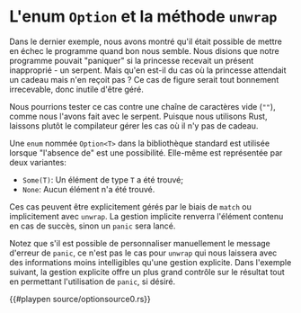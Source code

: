 # L'enum `Option` et la méthode `unwrap`

Dans le dernier exemple, nous avons montré qu'il était possible de mettre en échec le programme quand bon nous semble. Nous disions que notre programme pouvait "paniquer" si la princesse recevait un présent inapproprié - un serpent. Mais qu'en est-il du cas où la princesse attendait un cadeau mais n'en reçoit pas ? Ce cas de figure serait tout bonnement irrecevable, donc inutile d'être géré.

Nous pourrions tester ce cas contre une chaîne de caractères vide (`""`), comme nous l'avons fait avec le serpent. Puisque nous utilisons Rust, laissons plutôt le compilateur gérer les cas où il n'y pas de cadeau.

Une `enum` nommée `Option<T>` dans la bibliothèque standard est utilisée lorsque "l'absence de" est une possibilité. Elle-même est représentée par deux variantes:

* `Some(T)`: Un élément de type `T` a été trouvé;
* `None`: Aucun élément n'a été trouvé.

Ces cas peuvent être explicitement gérés par le biais de `match` ou implicitement avec `unwrap`. La gestion implicite renverra l'élément contenu en cas de succès, sinon un `panic` sera lancé.

Notez que s'il est possible de personnaliser manuellement le message d'erreur de `panic`, ce n'est pas le cas pour `unwrap` qui nous laissera avec des informations moins intelligibles qu'une gestion explicite. Dans l'exemple suivant, la gestion explicite offre un plus grand contrôle sur le résultat tout en permettant l'utilisation de `panic`, si désiré.

{{#playpen source/optionsource0.rs}}
